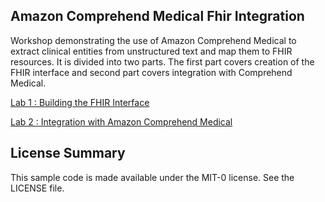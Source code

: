 ## Amazon Comprehend Medical Fhir Integration

Workshop demonstrating the use of Amazon Comprehend Medical to extract clinical entities from unstructured text and map them to FHIR resources. It is divided into two parts. The first part covers creation of the FHIR interface and second part covers integration with Comprehend Medical.

[Lab 1 : Building the FHIR Interface](/Lab1.md)


[Lab 2 : Integration with Amazon Comprehend Medical](/Lab2.md)

## License Summary

This sample code is made available under the MIT-0 license. See the LICENSE file.